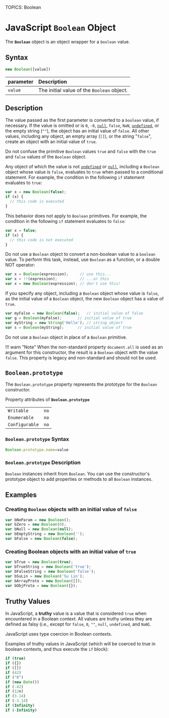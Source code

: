TOPICS: Boolean

# JavaScript `Boolean` Object

The **`Boolean`** object is an object wrapper for a `boolean` value.

## Syntax

```javascript
new Boolean([value])
```

| parameter | Description |
| :-- | :-- |
| `value` | The initial value of the `Boolean` object. |

## Description

The value passed as the first parameter is converted to a `boolean` value, if necessary. If the value
is omitted or is `0`, `-0`, [`null`](/en/webfrontend/null), `false`, `NaN`, [`undefined`](/en/webfrontend/undefined),
or the empty string (`""`), the object has an initial value of `false`. All other values,
including any object, an empty array (`[]`), or the string "`false`", create an object with an
initial value of `true`.

Do not confuse the primitive `Boolean` values `true` and `false` with the `true` and `false` values
of the `Boolean` object.

Any object of which the value is not [`undefined`](/en/webfrontend/undefined) or
[`null`](/en/webfrontend/null), including a `Boolean` object whose
value is `false`, evaluates to `true` when passed to a conditional statement. For example,
the condition in the following `if` statement evaluates to `true`:

```javascript
var x = new Boolean(false);
if (x) {
  // this code is executed
}
```

This behavior does not apply to `Boolean` primitives. For example, the condition in the following
`if` statement evaluates to `false`:

```javascript
var x = false;
if (x) {
  // this code is not executed
}
```

Do not use a `Boolean` object to convert a non-boolean value to a `boolean` value. To perform this task,
instead, use `Boolean` as a function, or a double NOT operator:

```javascript
var x = Boolean(expression);     // use this...
var x = !!(expression);          // ...or this
var x = new Boolean(expression); // don't use this!
```

If you specify any object, including a `Boolean` object whose value is `false`, as the initial value
of a `Boolean` object, the new `Boolean` object has a value of `true`.

```javascript
var myFalse = new Boolean(false);   // initial value of false
var g = Boolean(myFalse);       // initial value of true
var myString = new String('Hello'); // string object
var s = Boolean(myString);      // initial value of true
```

Do not use a `Boolean` object in place of a `Boolean` primitive.

!!! warn "Note"
    When the non-standard property `document.all` is used as an argument for this constructor,
    the result is a `Boolean` object with the value `false`. This property is legacy and non-standard
    and should not be used.

## `Boolean.prototype`

The `Boolean.prototype` property represents the prototype for the `Boolean`
constructor.

Property attributes of **`Boolean.prototype`**

|  |  |
| :--- | :--- |
| `Writable` | `no` |
| `Enumerable` | `no` |
| `Configurable` | `no` |

### `Boolean.prototype` Syntax

```javascript
Boolean.prototype.name=value
```

### `Boolean.prototype` Description

`Boolean` instances inherit from `Boolean`. You can use
the constructor's prototype object to add properties or methods to all
`Boolean` instances.

## Examples

### Creating `Boolean` objects with an initial value of `false`

```javascript
var bNoParam = new Boolean();
var bZero = new Boolean(0);
var bNull = new Boolean(null);
var bEmptyString = new Boolean('');
var bFalse = new Boolean(false);
```

### Creating Boolean objects with an initial value of `true`

```javascript
var bTrue = new Boolean(true);
var bTrueString = new Boolean('true');
var bFalseString = new Boolean('false');
var bSuLin = new Boolean('Su Lin');
var bArrayProto = new Boolean([]);
var bObjProto = new Boolean({});
```

## Truthy Values

In JavaScript, a **truthy** value is a value that is considered `true` when encountered in a
Boolean context. All values are truthy unless they are defined as falsy (i.e., except for `false`,
`0`, `""`, `null`, `undefined`, and `NaN`).

JavaScript uses type coercion in Boolean contexts.

Examples of truthy values in JavaScript (which will be coerced to true in boolean contexts,
and thus execute the `if` block):

```javascript
if (true)
if ({})
if ([])
if (42)
if ("0")
if (new Date())
if (-42)
if (12n)
if (3.14)
if (-3.14)
if (Infinity)
if (-Infinity)
```
